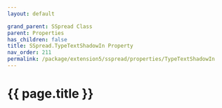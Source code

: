 ```yaml
---
layout: default

grand_parent: SSpread Class
parent: Properties
has_children: false
title: SSpread.TypeTextShadowIn Property
nav_order: 211
permalink: /package/extension5/sspread/properties/TypeTextShadowIn
---
```

# {{ page.title }}